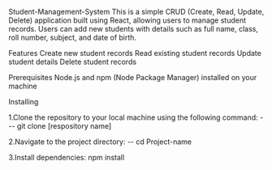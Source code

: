 Student-Management-System
This is a simple CRUD (Create, Read, Update, Delete) application built using React, allowing users to manage student records. Users can add new students with details such as full name, class, roll number, subject, and date of birth.

Features Create new student records Read existing student records Update student details Delete student records

Prerequisites Node.js and npm (Node Package Manager) installed on your machine

Installing

1.Clone the repository to your local machine using the following command:    --- git clone [respository name]
   
2.Navigate to the project directory: -- cd Project-name 

3.Install dependencies: npm install
